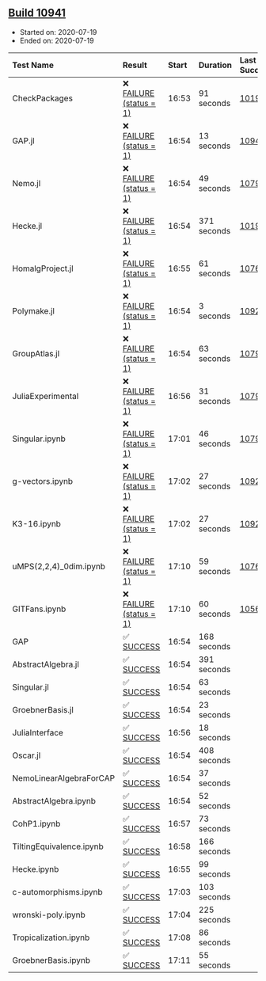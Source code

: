 ## [Build 10941](https://oscarci.mathematik.uni-kl.de/job/oscar/10941/)

* Started on: 2020-07-19
* Ended on: 2020-07-19

| Test Name    | Result | Start | Duration | Last Success | First Failure |
|:-------------|:-------|:------|:---------|:-------------|:--------------|
| CheckPackages | ❌ [FAILURE (status = 1)](https://oscarci.mathematik.uni-kl.de/job/oscar/10941/artifact/logs/build-10941/CheckPackages.log) | 16:53 | 91 seconds | [10197](https://oscarci.mathematik.uni-kl.de/job/oscar/10197/) | [10198](https://oscarci.mathematik.uni-kl.de/job/oscar/10198/) |
| GAP.jl | ❌ [FAILURE (status = 1)](https://oscarci.mathematik.uni-kl.de/job/oscar/10941/artifact/logs/build-10941/GAP.jl.log) | 16:54 | 13 seconds | [10940](https://oscarci.mathematik.uni-kl.de/job/oscar/10940/) | [10941](https://oscarci.mathematik.uni-kl.de/job/oscar/10941/) |
| Nemo.jl | ❌ [FAILURE (status = 1)](https://oscarci.mathematik.uni-kl.de/job/oscar/10941/artifact/logs/build-10941/Nemo.jl.log) | 16:54 | 49 seconds | [10790](https://oscarci.mathematik.uni-kl.de/job/oscar/10790/) | [10791](https://oscarci.mathematik.uni-kl.de/job/oscar/10791/) |
| Hecke.jl | ❌ [FAILURE (status = 1)](https://oscarci.mathematik.uni-kl.de/job/oscar/10941/artifact/logs/build-10941/Hecke.jl.log) | 16:54 | 371 seconds | [10197](https://oscarci.mathematik.uni-kl.de/job/oscar/10197/) | [10198](https://oscarci.mathematik.uni-kl.de/job/oscar/10198/) |
| HomalgProject.jl | ❌ [FAILURE (status = 1)](https://oscarci.mathematik.uni-kl.de/job/oscar/10941/artifact/logs/build-10941/HomalgProject.jl.log) | 16:55 | 61 seconds | [10765](https://oscarci.mathematik.uni-kl.de/job/oscar/10765/) | [10766](https://oscarci.mathematik.uni-kl.de/job/oscar/10766/) |
| Polymake.jl | ❌ [FAILURE (status = 1)](https://oscarci.mathematik.uni-kl.de/job/oscar/10941/artifact/logs/build-10941/Polymake.jl.log) | 16:54 | 3 seconds | [10920](https://oscarci.mathematik.uni-kl.de/job/oscar/10920/) | [10921](https://oscarci.mathematik.uni-kl.de/job/oscar/10921/) |
| GroupAtlas.jl | ❌ [FAILURE (status = 1)](https://oscarci.mathematik.uni-kl.de/job/oscar/10941/artifact/logs/build-10941/GroupAtlas.jl.log) | 16:54 | 63 seconds | [10790](https://oscarci.mathematik.uni-kl.de/job/oscar/10790/) | [10791](https://oscarci.mathematik.uni-kl.de/job/oscar/10791/) |
| JuliaExperimental | ❌ [FAILURE (status = 1)](https://oscarci.mathematik.uni-kl.de/job/oscar/10941/artifact/logs/build-10941/JuliaExperimental.log) | 16:56 | 31 seconds | [10790](https://oscarci.mathematik.uni-kl.de/job/oscar/10790/) | [10791](https://oscarci.mathematik.uni-kl.de/job/oscar/10791/) |
| Singular.ipynb | ❌ [FAILURE (status = 1)](https://oscarci.mathematik.uni-kl.de/job/oscar/10941/artifact/logs/build-10941/Singular.ipynb.log) | 17:01 | 46 seconds | [10790](https://oscarci.mathematik.uni-kl.de/job/oscar/10790/) | [10791](https://oscarci.mathematik.uni-kl.de/job/oscar/10791/) |
| g-vectors.ipynb | ❌ [FAILURE (status = 1)](https://oscarci.mathematik.uni-kl.de/job/oscar/10941/artifact/logs/build-10941/g-vectors.ipynb.log) | 17:02 | 27 seconds | [10920](https://oscarci.mathematik.uni-kl.de/job/oscar/10920/) | [10921](https://oscarci.mathematik.uni-kl.de/job/oscar/10921/) |
| K3-16.ipynb | ❌ [FAILURE (status = 1)](https://oscarci.mathematik.uni-kl.de/job/oscar/10941/artifact/logs/build-10941/K3-16.ipynb.log) | 17:02 | 27 seconds | [10920](https://oscarci.mathematik.uni-kl.de/job/oscar/10920/) | [10921](https://oscarci.mathematik.uni-kl.de/job/oscar/10921/) |
| uMPS(2,2,4)_0dim.ipynb | ❌ [FAILURE (status = 1)](https://oscarci.mathematik.uni-kl.de/job/oscar/10941/artifact/logs/build-10941/uMPS-2-2-4-_0dim.ipynb.log) | 17:10 | 59 seconds | [10765](https://oscarci.mathematik.uni-kl.de/job/oscar/10765/) | [10766](https://oscarci.mathematik.uni-kl.de/job/oscar/10766/) |
| GITFans.ipynb | ❌ [FAILURE (status = 1)](https://oscarci.mathematik.uni-kl.de/job/oscar/10941/artifact/logs/build-10941/GITFans.ipynb.log) | 17:10 | 60 seconds | [10566](https://oscarci.mathematik.uni-kl.de/job/oscar/10566/) | [10567](https://oscarci.mathematik.uni-kl.de/job/oscar/10567/) |
| GAP | ✅ [SUCCESS](https://oscarci.mathematik.uni-kl.de/job/oscar/10941/artifact/logs/build-10941/GAP.log) | 16:54 | 168 seconds |  |  |
| AbstractAlgebra.jl | ✅ [SUCCESS](https://oscarci.mathematik.uni-kl.de/job/oscar/10941/artifact/logs/build-10941/AbstractAlgebra.jl.log) | 16:54 | 391 seconds |  |  |
| Singular.jl | ✅ [SUCCESS](https://oscarci.mathematik.uni-kl.de/job/oscar/10941/artifact/logs/build-10941/Singular.jl.log) | 16:54 | 63 seconds |  |  |
| GroebnerBasis.jl | ✅ [SUCCESS](https://oscarci.mathematik.uni-kl.de/job/oscar/10941/artifact/logs/build-10941/GroebnerBasis.jl.log) | 16:54 | 23 seconds |  |  |
| JuliaInterface | ✅ [SUCCESS](https://oscarci.mathematik.uni-kl.de/job/oscar/10941/artifact/logs/build-10941/JuliaInterface.log) | 16:56 | 18 seconds |  |  |
| Oscar.jl | ✅ [SUCCESS](https://oscarci.mathematik.uni-kl.de/job/oscar/10941/artifact/logs/build-10941/Oscar.jl.log) | 16:54 | 408 seconds |  |  |
| NemoLinearAlgebraForCAP | ✅ [SUCCESS](https://oscarci.mathematik.uni-kl.de/job/oscar/10941/artifact/logs/build-10941/NemoLinearAlgebraForCAP.log) | 16:54 | 37 seconds |  |  |
| AbstractAlgebra.ipynb | ✅ [SUCCESS](https://oscarci.mathematik.uni-kl.de/job/oscar/10941/artifact/logs/build-10941/AbstractAlgebra.ipynb.log) | 16:54 | 52 seconds |  |  |
| CohP1.ipynb | ✅ [SUCCESS](https://oscarci.mathematik.uni-kl.de/job/oscar/10941/artifact/logs/build-10941/CohP1.ipynb.log) | 16:57 | 73 seconds |  |  |
| TiltingEquivalence.ipynb | ✅ [SUCCESS](https://oscarci.mathematik.uni-kl.de/job/oscar/10941/artifact/logs/build-10941/TiltingEquivalence.ipynb.log) | 16:58 | 166 seconds |  |  |
| Hecke.ipynb | ✅ [SUCCESS](https://oscarci.mathematik.uni-kl.de/job/oscar/10941/artifact/logs/build-10941/Hecke.ipynb.log) | 16:55 | 99 seconds |  |  |
| c-automorphisms.ipynb | ✅ [SUCCESS](https://oscarci.mathematik.uni-kl.de/job/oscar/10941/artifact/logs/build-10941/c-automorphisms.ipynb.log) | 17:03 | 103 seconds |  |  |
| wronski-poly.ipynb | ✅ [SUCCESS](https://oscarci.mathematik.uni-kl.de/job/oscar/10941/artifact/logs/build-10941/wronski-poly.ipynb.log) | 17:04 | 225 seconds |  |  |
| Tropicalization.ipynb | ✅ [SUCCESS](https://oscarci.mathematik.uni-kl.de/job/oscar/10941/artifact/logs/build-10941/Tropicalization.ipynb.log) | 17:08 | 86 seconds |  |  |
| GroebnerBasis.ipynb | ✅ [SUCCESS](https://oscarci.mathematik.uni-kl.de/job/oscar/10941/artifact/logs/build-10941/GroebnerBasis.ipynb.log) | 17:11 | 55 seconds |  |  |
